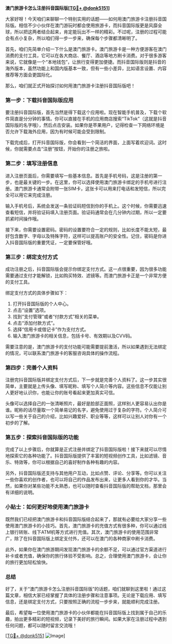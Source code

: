 **澳门旅游卡怎么注册抖音国际版[[TG💪+ @donk5151](https://t.me/s/donk5151)]**

大家好呀！今天咱们来聊聊一个特别实用的话题——如何用澳门旅游卡注册抖音国际版。相信不少小伙伴在澳门游玩时都会使用旅游卡，而抖音国际版更是风靡全球，所以把这两者结合起来，肯定能玩出不一样的精彩。不过呢，注册的过程可能会有点小复杂，所以咱们得一步一步来，确保每个步骤都清晰明了。

首先，咱们先简单介绍一下什么是澳门旅游卡。澳门旅游卡是一种方便游客在澳门消费的支付工具，它可以在各大商店、餐厅、酒店等地方刷卡消费。对于很多游客来说，它就像是一个“本地钱包”，让旅行变得更加便捷。而抖音国际版则是抖音的海外版本，虽然功能上和国内版基本一致，但有一些小差异，比如语言设置、内容推荐等方面会更国际化。

那么，咱们就正式开始探讨如何用澳门旅游卡注册抖音国际版吧！

### **第一步：下载抖音国际版应用**

要注册抖音国际版，首先当然是得下载这个应用啦。现在智能手机普及，下载个软件简直是分分钟的事情。你可以直接在手机的应用商店搜索“TikTok”（这就是抖音国际版的名字哦），然后点击安装。如果你是苹果用户，记得检查一下网络环境是否允许下载海外应用，因为有时候可能会受到限制。

下载完成后，打开抖音国际版，你会看到一个简洁的界面，上面写着欢迎词。这时候，你就需要点击“注册”按钮，开始你的注册之旅啦。

### **第二步：填写注册信息**

进入注册页面后，你需要填写一些基本信息。首先是手机号码，这是注册的第一步，也是最关键的一步。在这里，你可以选择使用澳门旅游卡绑定的手机号进行注册。澳门旅游卡通常会附带一张SIM卡，这张卡可以用来打电话和发短信，所以完全可以用它来完成注册。

输入手机号后，系统会发送一条验证码短信到你的手机上。这个时候，你需要迅速查看短信，并将验证码填入注册页面。验证码通常会在几分钟内过期，所以一定要抓紧时间操作哦。

接下来，你需要设置密码。密码的设置要符合一定的规则，比如长度不能太短，最好包含数字、字母以及特殊字符，这样可以提高账户的安全性。记住，密码是你进入抖音国际版的重要凭证，一定要保管好哦。

### **第三步：绑定支付方式**

成功注册之后，抖音国际版会提示你绑定支付方式。这一点很重要，因为很多功能需要通过支付才能解锁，比如购买特效、滤镜等。而澳门旅游卡正是一个非常方便的支付工具。

绑定支付方式的具体步骤如下：

1. 打开抖音国际版的个人中心。
2. 点击“设置”选项。
3. 找到“支付管理”或者“付款方式”相关的菜单。
4. 点击“添加付款方式”。
5. 选择“信用卡或借记卡”作为支付方式。
6. 输入澳门旅游卡的相关信息，包括卡号、有效期以及CVV码。

需要注意的是，澳门旅游卡的支付功能可能需要提前激活，所以如果遇到无法绑定的情况，可以联系澳门旅游卡的客服咨询具体的操作流程。

### **第四步：完善个人资料**

注册完抖音国际版并绑定支付方式后，下一步就是完善个人资料了。这一步其实很简单，主要就是上传头像、填写昵称、填写个人简介等内容。这些信息不仅能让别人更好地认识你，也能让你的账号看起来更加真实可信。

头像可以选择自己的一张清晰照片，最好是脸部正面照，这样别人更容易认出你是谁。昵称的话尽量取一个简单易记的名字，避免使用过于复杂的字符。个人简介可以写一些关于自己的介绍，比如兴趣爱好、职业等等，这样可以让别人对你有一个初步的了解。

### **第五步：探索抖音国际版的功能**

完成了以上步骤后，你就算是正式注册并绑定了抖音国际版啦！接下来就可以尽情地探索它的各种功能了。抖音国际版提供了丰富的短视频创作工具，比如滤镜、音乐、特效等，你可以根据自己的喜好制作各种有趣的内容。

另外，抖音国际版还支持与其他用户互动，比如点赞、评论、分享等。你可以关注一些你喜欢的创作者，也可以将自己的作品发布出来，让更多人看到你的才华。当然，如果你对某些功能不太熟悉，也可以随时查看抖音国际版的帮助文档，那里会有详细的说明。

### **小贴士：如何更好地使用澳门旅游卡**

既然我们已经把澳门旅游卡和抖音国际版结合起来了，那就有必要给大家分享一些使用澳门旅游卡的小技巧。首先，澳门旅游卡的充值方式有很多种，你可以通过线上银行转账、线下ATM机等方式进行充值。其次，澳门旅游卡的使用范围非常广，除了在抖音国际版上绑定支付外，还可以在澳门的各种商家中刷卡消费。

此外，如果你在澳门旅游期间发现澳门旅游卡的余额不足，可以通过官方渠道进行补卡或者充值，确保你的旅行体验不受影响。总之，合理使用澳门旅游卡，会让你的旅行更加轻松愉快。

### **总结**

好了，关于“澳门旅游卡怎么注册抖音国际版”的话题，咱们就聊到这里啦！通过这篇文章，相信大家已经掌握了具体的注册步骤和注意事项。无论是下载应用、填写信息，还是绑定支付方式，只要按照正确的流程一步步来，就能顺利完成注册。

最后，希望每一位使用澳门旅游卡的小伙伴都能在抖音国际版上找到属于自己的乐趣，拍出更多精彩的短视频，记录下美好的旅行瞬间。如果大家在注册过程中遇到任何问题，都可以随时留言交流哦！

[[TG💪+ @donk5151](https://t.me/s/donk5151) ![Image](https://i.postimg.cc/rwNCRYN7/Snipaste-2025-04-30-17-27-05.png)]